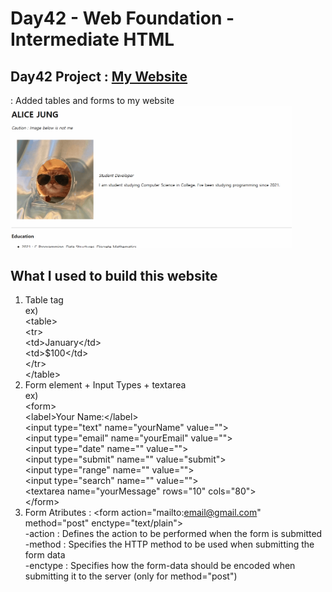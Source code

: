 # Day42 - Web Foundation - Intermediate HTML
## Day42 Project : [My Website](index.html)
 : Added tables and forms to my website   
 <img src="myWebsite2.gif" width="450" height="auto">
## What I used to build this website
  1. Table tag   
    ex)<br>
      \<table\>   
        \<tr\>   
            \<td\>January\</td\>   
            \<td\>$100\</td\>   
        \</tr\>   
      \</table\>    
  2. Form element + Input Types + textarea<br>
    ex)<Br> 
     \<form\><br>
          \<label\>Your Name:\</label\><br>
          \<input type="text" name="yourName" value=""\><br>
          \<input type="email" name="yourEmail" value=""\><br>
          \<input type="date" name="" value=""\><br>
          \<input type="submit" name="" value="submit"\><br>
          \<input type="range" name="" value=""\><br>
          \<input type="search" name="" value=""\><br>
          \<textarea name="yourMessage" rows="10" cols="80"\></textarea><br>
    \</form\>   
  3. Form Atributes
    : \<form action="mailto:email@gmail.com" method="post" enctype="text/plain"\><br>
    -action : Defines the action to be performed when the form is submitted<br>
    -method : Specifies the HTTP method to be used when submitting the form data<br>
    -enctype : Specifies how the form-data should be encoded when submitting it to the server (only for method="post")<br>
